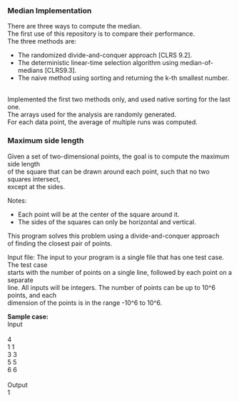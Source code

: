### Median Implementation
There are three ways to compute the median. <br>
The first use of this repository is to compare their performance. <br>
The three methods are:<br>
- The randomized divide-and-conquer approach [CLRS 9.2].
- The deterministic linear-time selection algorithm using median-of-medians [CLRS9.3].
- The naive method using sorting and returning the k-th smallest number.
<br>
Implemented the first two methods only, and used native sorting for the last one.<br>
The arrays used for the analysis are randomly generated. <br>
For each data point, the average of multiple runs was computed.<br>

### Maximum side length
Given a set of two-dimensional points, the goal is to compute the maximum side length<br>
of the square that can be drawn around each point, such that no two squares intersect,<br>
except at the sides.<br>

Notes:
- Each point will be at the center of the square around it.
- The sides of the squares can only be horizontal and vertical.

This program solves this problem using a divide-and-conquer approach<br>
of finding the closest pair of points.<br>

Input file:
The input to your program is a single file that has one test case. The test case <br>
starts with the number of points on a single line, followed by each point on a separate <br>
line. All inputs will be integers. The number of points can be up to 10^6 points, and each <br>
dimension of the points is in the range -10^6 to 10^6. <br>

**Sample case:** <br>
Input <br> <br>
4 <br>
1 1 <br>
3 3 <br>
5 5 <br>
6 6 <br> <br>
Output <br>
1
